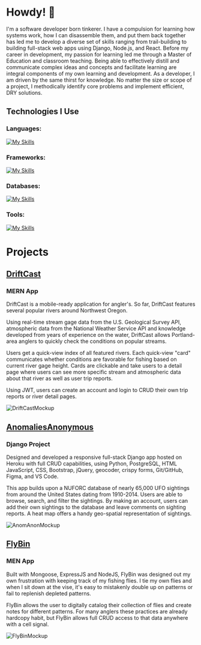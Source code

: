 # Howdy! 👋
I'm a software developer born tinkerer. I have a compulsion for learning how systems work, how I can disassemble them, and put them back together has led me to develop a diverse set of skills ranging from trail-building to building full-stack web apps using Django, Node.js, and React. Before my career in development, my passion for learning led me through a Master of Education and classroom teaching. Being able to effectively distill and communicate complex ideas and concepts and facilitate learning are integral components of my own learning and development. As a developer, I am driven by the same thirst for knowledge. No matter the size or scope of a project, I methodically identify core problems and implement efficient, DRY solutions.

## Technologies I Use

### Languages:
[![My Skills](https://skillicons.dev/icons?i=js,html,css,sass,md,py)](https://skillicons.dev)
### Frameworks:
[![My Skills](https://skillicons.dev/icons?i=bootstrap,django,express,nodejs,tailwind)](https://skillicons.dev)
### Databases:
[![My Skills](https://skillicons.dev/icons?i=mongodb,postgres,sqlite)](https://skillicons.dev)
### Tools:
[![My Skills](https://skillicons.dev/icons?i=aws,discord,figma,gcp,git,github,heroku,ps,postman,stackoverflow,vite,vscode)](https://skillicons.dev)

# Projects

## [DriftCast](https://drift-cast.herokuapp.com/)

### MERN App

DriftCast is a mobile-ready application for angler's. So far, DriftCast features several popular rivers around Northwest Oregon.

Using real-time stream gage data from the U.S. Geological Survey API, atmospheric data from the National Weather Service API and knowledge developed from years of experience on the water, DriftCast allows Portland-area anglers to quickly check the conditions on popular streams.

Users get a quick-view index of all featured rivers. Each quick-view "card" communicates whether conditions are favorable for fishing based on current river gage height. Cards are clickable and take users to a detail page where users can see more specific stream and atmospheric data about that river as well as user trip reports.

Using JWT, users can create an account and login to CRUD their own trip reports or river detail pages.

![DriftCastMockup](https://user-images.githubusercontent.com/120278019/235320835-be784b46-0b44-4047-a479-d19b7f91a5e7.png)

## [AnomaliesAnonymous](https://www.anomaliesanonymous.com/)

### Django Project

Designed and developed a responsive full-stack Django app hosted on Heroku with full CRUD capabilities, using Python, PostgreSQL, HTML JavaScript, CSS, Bootstrap, jQuery, geocoder, crispy forms, Git/GitHub, Figma, and VS Code.

This app builds upon a NUFORC database of nearly 65,000 UFO sightings from around the United States dating from 1910-2014. Users are able to browse, search, and filter the sightings. By making an account, users can add their own sightings to the database and leave comments on sighting reports. A heat map offers a handy geo-spatial representation of sightings.

![AnomAnonMockup](https://user-images.githubusercontent.com/120278019/235329407-289c9b1e-5c40-4feb-b821-dda6118ac278.png)

## [FlyBin](https://fly-bin.herokuapp.com/)

### MEN App

Built with Mongoose, ExpressJS and NodeJS, FlyBin was designed out my own frustration with keeping track of my fishing flies. I tie my own flies and when I sit down at the vise, it's easy to mistakenly double up on patterns or fail to replenish depleted patterns.

FlyBin allows the user to digitally catalog their collection of flies and create notes for different patterns. For many anglers these practices are already hardcopy habit, but FlyBin allows full CRUD access to that data anywhere with a cell signal.

![FlyBinMockup](https://user-images.githubusercontent.com/120278019/235329420-2d39ab3d-19ed-4c7e-a0aa-01092d74bbc1.png)
